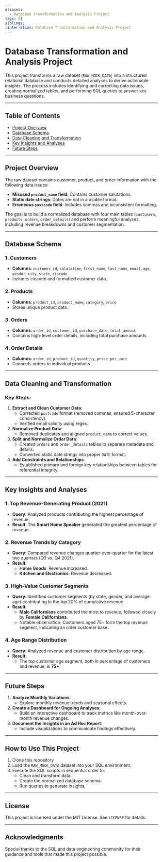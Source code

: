 ```yaml
---
aliases:
  - Database Transformation and Analysis Project
tags: []
siblings: 
linter-alias: Database Transformation and Analysis Project
---
```

# Database Transformation and Analysis Project

This project transforms a raw dataset (`RAW_MOCK_DATA`) into a structured relational database and conducts detailed analyses to derive actionable insights. The process includes identifying and correcting data issues, creating normalized tables, and performing SQL queries to answer key business questions.

---

## Table of Contents
- [Project Overview](#project-overview)
- [Database Schema](#database-schema)
- [Data Cleaning and Transformation](#data-cleaning-and-transformation)
- [Key Insights and Analyses](#key-insights-and-analyses)
- [Future Steps](#future-steps)

---

## Project Overview

The raw dataset contains customer, product, and order information with the following data issues:

- **Misused `product_name` field**: Contains customer salutations.
- **Static date strings**: Dates are not in a usable format.
- **Erroneous `postcode` field**: Includes commas and inconsistent formatting.

The goal is to build a normalized database with four main tables (`customers`, `products`, `orders`, `order_details`) and perform meaningful analyses, including revenue breakdowns and customer segmentation.

---

## Database Schema
### **1. Customers**
- **Columns**: `customer_id`, `salutation`, `first_name`, `last_name`, `email`, `age`, `gender`, `city`, `state`, `zipcode`
- Includes cleaned and formatted customer data.
### **2. Products**
- **Columns**: `product_id`, `product_name`, `category`, `price`
- Stores unique product data.
### **3. Orders**
- **Columns**: `order_id`, `customer_id`, `purchase_date`, `total_amount`
- Contains high-level order details, including total purchase amounts.
### **4. Order Details**
- **Columns**: `order_id`, `product_id`, `quantity`, `price_per_unit`
- Connects orders to individual products.

---

## Data Cleaning and Transformation
### Key Steps:
1. **Extract and Clean Customer Data**:
   - Corrected `postcode` format (removed commas, ensured 5-character consistency).
   - Verified email validity using regex.
2. **Normalize Product Data**:
   - Removed duplicates and aligned `product_name` to correct values.
3. **Split and Normalize Order Data**:
   - Created `orders` and `order_details` tables to separate metadata and details.
   - Converted static date strings into proper `DATE` format.
4. **Add Constraints and Relationships**:
   - Established primary and foreign key relationships between tables for referential integrity.

---

## Key Insights and Analyses

### **1. Top Revenue-Generating Product (2021)**
- **Query**: Analyzed products contributing the highest percentage of revenue.
- **Result**: The **Smart Home Speaker** generated the greatest percentage of revenue.
### **2. Revenue Trends by Category**
- **Query**: Compared revenue changes quarter-over-quarter for the latest two quarters (Q3 vs. Q4 2021).
- **Result**:
  - **Home Goods**: Revenue increased.
  - **Kitchen and Electronics**: Revenue decreased.
### **3. High-Value Customer Segments**
- **Query**: Identified customer segments (by state, gender, and average age) contributing to the top 20% of cumulative revenue.
- **Result**:
  - **Male Californians** contributed the most to revenue, followed closely by **Female Californians**.
  - Notable observation: Customers aged 75+ form the top revenue segment, indicating an older customer base.
### **4. Age Range Distribution**
- **Query**: Analyzed revenue and customer distribution by age range.
- **Result**:
  - The top customer age segment, both in percentage of customers and revenue, is **75+**.

---

## Future Steps
1. **Analyze Monthly Variations**:
   - Explore monthly revenue trends and seasonal effects.
2. **Create a Dashboard for Ongoing Analyses**:
   - Build an interactive dashboard to track metrics like month-over-month revenue changes.
3. **Document the Insights in an Ad Hoc Report**:
   - Include visualizations to communicate findings effectively.

---

## How to Use This Project
1. Clone this repository
2. Load the `RAW_MOCK_DATA` dataset into your SQL environment.
3. Execute the SQL scripts in sequential order to:
    - Clean and transform data.
    - Create the normalized database schema.
    - Run queries to generate insights.

---

## License

This project is licensed under the MIT License. See `LICENSE` for details.

---

## Acknowledgments

Special thanks to the SQL and data engineering community for their guidance and tools that made this project possible.